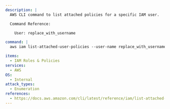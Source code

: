 ```yaml
---
description: |
  AWS CLI command to list attached policies for a specific IAM user.

  Command Reference:

  	User: replace_with_username

command: |
  aws iam list-attached-user-policies --user-name replace_with_username

items:
  - IAM Roles & Policies
services:
  - AWS
OS:
  - Internal
attack_types:
  - Enumeration
references:
  - https://docs.aws.amazon.com/cli/latest/reference/iam/list-attached-user-policies.html
---
```

